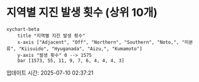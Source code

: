 # 지역별 지진 발생 횟수 (상위 10개)

```mermaid
xychart-beta
    title "지역별 지진 발생 횟수"
    x-axis ["Adjacent", "Off", "Northern", "Southern", "Noto,", "미분류", "Kiisuido", "Hyuganada", "Aizu,", "Kumamoto"]
    y-axis "발생 횟수" 0 --> 1575
    bar [1573, 55, 11, 9, 7, 6, 4, 4, 4, 3]
```

업데이트 시간: 2025-07-10 02:37:21
